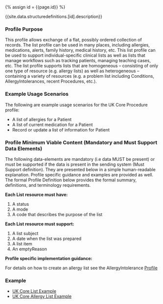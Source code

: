 
{% assign id = {{page.id}} %}

{{site.data.structuredefinitions.[id].description}}

<!-- end TOC -->
### Profile Purpose ###

This profile allows exchange of a flat, possibly ordered collection of records. The list profile can be used in many places, including allergies, medications, alerts, family history, medical history, etc. This list profile can be used to support individual-specific clinical lists as well as lists that manage workflows such as tracking patients, managing teaching cases, etc. The list profile supports lists that are homogeneous – consisting of only one type of resource (e.g. allergy lists) as well as heterogeneous – containing a variety of resources (e.g. a problem list including Conditions, AllergyIntolerances, recent Procedures, etc.).

### Example Usage Scenarios ###

The following are example usage scenarios for the UK Core Procedure profile:

- A list of allergies for a Patient
- A list of current medication for a Patient
- Record or update a list of information for Patient

### Profile Minimum Viable Content (Mandatory and Must Support Data Elements) ###

The following data-elements are mandatory (i.e data MUST be present) or must be supported if the data is present in the sending system (Must Support definition). They are presented below in a simple human-readable explanation. Profile specific guidance and examples are provided as well. The formal Profile Definition below provides the formal summary, definitions, and terminology requirements.

**Each List resource must have:**

1. A status
2. A mode
3. A code that describes the purpose of the list

**Each List resource must support:**

1. A list subject
2. A date when the list was prepared
3. A list item
4. An emptyReason

**Profile specific implementation guidance:**

For details on how to create an allergy list see the AllergyIntolerance [Profile](UKCore-AllergyIntolerance.html)  

### Example ###

- [UK Core List Example](UKCore-List-Example.html)
- [UK Core Allergy List Example](UKCore-Allergy-List-Example.html)